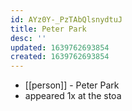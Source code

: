 ```yaml
---
id: AYz0Y-_PzTAbQlsnydtuJ
title: Peter Park
desc: ''
updated: 1639762693854
created: 1639762693854
---
```



- [[person]] - Peter Park
- appeared 1x at the stoa
